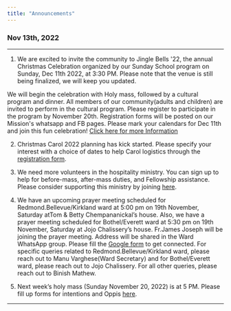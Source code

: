 ```yaml
---
title: "Announcements"
---
```


### Nov 13th, 2022
---
1. We are excited to invite the community to Jingle Bells '22,  the annual Christmas Celebration organized by our Sunday School program on Sunday, Dec 11th 2022, at 3:30 PM. Please note that the venue is still being finalized, we will keep you updated. 
 
We will begin the celebration with Holy mass, followed by a cultural program and dinner. All members of our community(adults and children) are invited to perform in the cultural program. Please register to participate in the program by November 20th. Registration forms will be posted on our Mission's whatsapp and FB pages. Please mark your calendars for Dec 11th and join this fun celebration! <a href="https://holyfamilyseattle.org/events/" target="_blank">Click here for more Information</a>

2. Christmas Carol 2022 planning has kick started. Please specify your interest with a choice of dates to help Carol logistics through the <a href="https://forms.gle/ntqaiRcw5uVTUguLA" target="_blank">registration form</a>.

3. We need more volunteers in the hospitality ministry. You can sign up to help for before-mass, after-mass duties, and Fellowship assistance. Please consider supporting this ministry by joining <a href="https://chat.whatsapp.com/GyrSMGa8FqABXyOeV0pc5M" target="_blank">here</a>.

4. We have an upcoming prayer meeting scheduled for Redmond.Bellevue/Kirkland ward at 5:00 pm on 19th November, Saturday atTom & Betty Chempananickal’s house. Also, we have a prayer meeting scheduled for Bothel/Everett ward at 5:30 pm on 19th November, Saturday at  Jojo Chalissery’s house. Fr.James Joseph will be joining the prayer meeting. Address will be shared in the Ward WhatsApp group. Please fill the <a href="https://forms.gle/BeBr4fBVzjX8A8qq6" target="_blank">Google form</a> to get connected. For specific queries related to Redmond.Bellevue/Kirkland  ward, please reach out to Manu Varghese(Ward Secretary) and for  Bothel/Everett ward, please reach out to Jojo Chalissery. For all other queries, please reach out to Binish Mathew.

5. Next week’s holy mass (Sunday November 20, 2022) is at 5 PM. Please fill up forms for intentions and Oppis <a target="_blank" href="/online-forms">here</a>.


---
